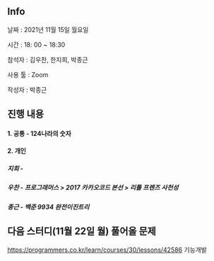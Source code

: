 ## Info

날짜  : 2021년 11월 15일 월요일

시간 : 18: 00 ~  18:30

참석자 : 김우찬, 한지희, 박종근

사용 툴 : Zoom

작성자 : 박종근



## 진행 내용

#### 1.  공통 - 124나라의 숫자



#### 2.  개인

##### 지희 - 



#####	우찬 - 프로그래머스 > 2017 카카오코드 본선 > 리틀 프렌즈 사천성



##### 종근 - 백준 9934 완전이진트리



## 다음 스터디(11월 22일 월) 풀어올 문제

https://programmers.co.kr/learn/courses/30/lessons/42586 기능개발
